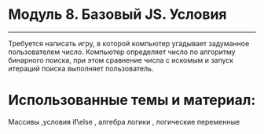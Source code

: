 # Модуль 8. Базовый JS. Условия
----
Требуется написать игру, в которой компьютер угадывает задуманное пользователем число.
Компьютер определяет число по алгоритму бинарного поиска, при этом сравнение числа с искомым и запуск итераций поиска выполняет пользователь.

# Использованные темы и материал:
Массивы ,условия if\else , алгебра логики , логические переменные 

